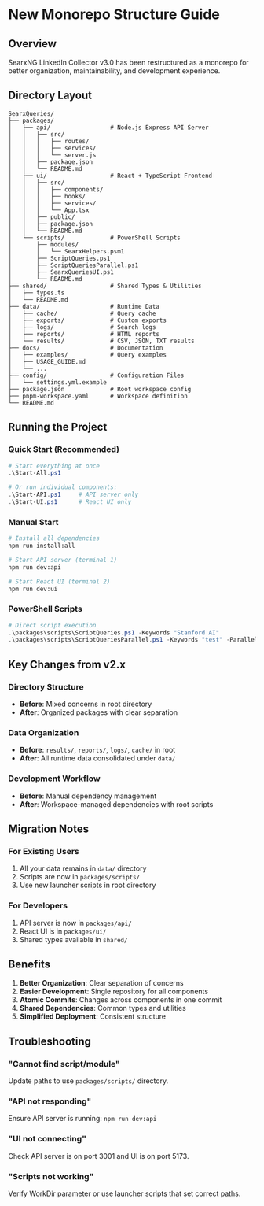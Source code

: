 # New Monorepo Structure Guide

## Overview

SearxNG LinkedIn Collector v3.0 has been restructured as a monorepo for better organization, maintainability, and development experience.

## Directory Layout

```
SearxQueries/
├── packages/
│   ├── api/                 # Node.js Express API Server
│   │   ├── src/
│   │   │   ├── routes/
│   │   │   ├── services/
│   │   │   └── server.js
│   │   ├── package.json
│   │   └── README.md
│   ├── ui/                  # React + TypeScript Frontend
│   │   ├── src/
│   │   │   ├── components/
│   │   │   ├── hooks/
│   │   │   ├── services/
│   │   │   └── App.tsx
│   │   ├── public/
│   │   ├── package.json
│   │   └── README.md
│   └── scripts/             # PowerShell Scripts
│       ├── modules/
│       │   └── SearxHelpers.psm1
│       ├── ScriptQueries.ps1
│       ├── ScriptQueriesParallel.ps1
│       ├── SearxQueriesUI.ps1
│       └── README.md
├── shared/                  # Shared Types & Utilities
│   ├── types.ts
│   └── README.md
├── data/                    # Runtime Data
│   ├── cache/               # Query cache
│   ├── exports/             # Custom exports
│   ├── logs/                # Search logs
│   ├── reports/             # HTML reports
│   └── results/             # CSV, JSON, TXT results
├── docs/                    # Documentation
│   ├── examples/            # Query examples
│   ├── USAGE_GUIDE.md
│   └── ...
├── config/                  # Configuration Files
│   └── settings.yml.example
├── package.json             # Root workspace config
├── pnpm-workspace.yaml      # Workspace definition
└── README.md
```

## Running the Project

### Quick Start (Recommended)
```powershell
# Start everything at once
.\Start-All.ps1

# Or run individual components:
.\Start-API.ps1     # API server only
.\Start-UI.ps1      # React UI only
```

### Manual Start
```bash
# Install all dependencies
npm run install:all

# Start API server (terminal 1)
npm run dev:api

# Start React UI (terminal 2)
npm run dev:ui
```

### PowerShell Scripts
```powershell
# Direct script execution
.\packages\scripts\ScriptQueries.ps1 -Keywords "Stanford AI"
.\packages\scripts\ScriptQueriesParallel.ps1 -Keywords "test" -Parallel
```

## Key Changes from v2.x

### Directory Structure
- **Before**: Mixed concerns in root directory
- **After**: Organized packages with clear separation

### Data Organization
- **Before**: `results/`, `reports/`, `logs/`, `cache/` in root
- **After**: All runtime data consolidated under `data/`

### Development Workflow
- **Before**: Manual dependency management
- **After**: Workspace-managed dependencies with root scripts

## Migration Notes

### For Existing Users
1. All your data remains in `data/` directory
2. Scripts are now in `packages/scripts/`
3. Use new launcher scripts in root directory

### For Developers
1. API server is now in `packages/api/`
2. React UI is in `packages/ui/`
3. Shared types available in `shared/`

## Benefits

1. **Better Organization**: Clear separation of concerns
2. **Easier Development**: Single repository for all components
3. **Atomic Commits**: Changes across components in one commit
4. **Shared Dependencies**: Common types and utilities
5. **Simplified Deployment**: Consistent structure

## Troubleshooting

### "Cannot find script/module"
Update paths to use `packages/scripts/` directory.

### "API not responding"
Ensure API server is running: `npm run dev:api`

### "UI not connecting"
Check API server is on port 3001 and UI is on port 5173.

### "Scripts not working"
Verify WorkDir parameter or use launcher scripts that set correct paths.
